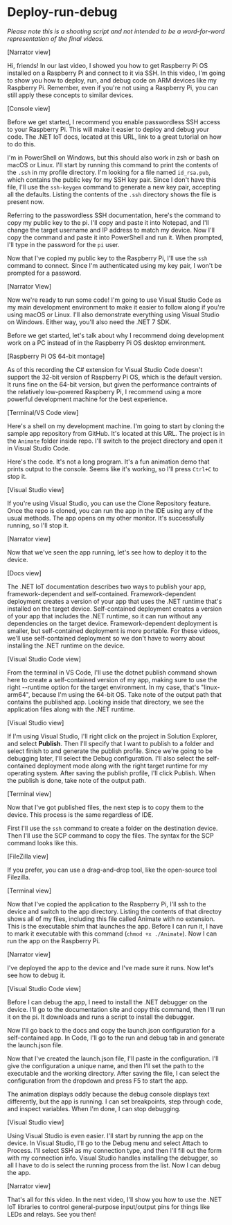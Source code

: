 # Deploy-run-debug

*Please note this is a shooting script and not intended to be a word-for-word representation of the final videos.*

[Narrator view]

Hi, friends! In our last video, I showed you how to get Raspberry Pi OS installed on a Raspberry Pi and connect to it via SSH. In this video, I'm going to show you how to deploy, run, and debug code on ARM devices like my Raspberry Pi. Remember, even if you're not using a Raspberry Pi, you can still apply these concepts to similar devices.

[Console view]

Before we get started, I recommend you enable passwordless SSH access to your Raspberry Pi. This will make it easier to deploy and debug your code. The .NET IoT docs, located at this URL, link to a great tutorial on how to do this.

I'm in PowerShell on Windows, but this should also work in zsh or bash on macOS or Linux. I'll start by running this command to print the contents of the `.ssh` in my profile directory. I'm looking for a file named `id_rsa.pub`, which contains the public key for my SSH key pair. Since I don't have this file, I'll use the `ssh-keygen` command to generate a new key pair, accepting all the defaults. Listing the contents of the `.ssh` directory shows the file is present now.

Referring to the passwordless SSH documentation, here's the command to copy my public key to the pi. I'll copy and paste it into Notepad, and I'll change the target username and IP address to match my device. Now I'll copy the command and paste it into PowerShell and run it. When prompted, I'll type in the password for the `pi` user.

Now that I've copied my public key to the Raspberry Pi, I'll use the `ssh` command to connect. Since I'm authenticated using my key pair, I won't be prompted for a password.

[Narrator View]

Now we're ready to run some code! I'm going to use Visual Studio Code as my main development environment to make it easier to follow along if you're using macOS or Linux. I'll also demonstrate everything using Visual Studio on Windows. Either way, you'll also need the .NET 7 SDK.

Before we get started, let's talk about why I recommend doing development work on a PC instead of in the Raspberry Pi OS desktop environment.

[Raspberry Pi OS 64-bit montage]

As of this recording the C# extension for Visual Studio Code doesn't support the 32-bit version of Raspberry Pi OS, which is the default version. It runs fine on the 64-bit version, but given the performance contraints of the relatively low-powered Raspberry Pi, I recommend using a more powerful development machine for the best experience.

[Terminal/VS Code view]

Here's a shell on my development machine. I'm going to start by cloning the sample app repository from GitHub.  It's located at this URL. The project is in the `Animate` folder inside repo. I'll switch to the project directory and open it in Visual Studio Code.

Here's the code. It's not a long program. It's a fun animation demo that prints output to the console. Seems like it's working, so I'll press `Ctrl+C` to stop it.

[Visual Studio view]

If you're using Visual Studio, you can use the Clone Repository feature. Once the repo is cloned, you can run the app in the IDE using any of the usual methods. The app opens on my other monitor. It's successfully running, so I'll stop it.

[Narrator view]

Now that we've seen the app running, let's see how to deploy it to the device.

[Docs view]

The .NET IoT documentation describes two ways to publish your app, framework-dependent and self-contained. Framework-dependent deployment creates a version of your app that uses the .NET runtime that's installed on the target device. Self-contained deployment creates a version of your app that includes the .NET runtime, so it can run without any dependencies on the target device. Framework-dependent deployment is smaller, but self-contained deployment is more portable. For these videos, we'll use self-contained deployment so we don't have to worry about installing the .NET runtime on the device.

[Visual Studio Code view]

From the terminal in VS Code, I'll use the dotnet publish command shown here to create a self-contained version of my app, making sure to use the right --runtime option for the target environment. In my case, that's "linux-arm64", because I'm using the 64-bit OS. Take note of the output path that contains the published app. Looking inside that directory, we see the application files along with the .NET runtime.

[Visual Studio view]

If I'm using Visual Studio, I'll right click on the project in Solution Explorer, and select **Publish**. Then I'll specify that I want to publish to a folder and select finish to and generate the publish profile. Since we're going to be debugging later, I'll select the Debug configuration. I'll  also select the self-contained deployment mode along with the right target runtime for my operating system. After saving the publish profile, I'll click Publish. When the publish is done, take note of the output path.

[Terminal view]

Now that I've got published files, the next step is to copy them to the device. This process is the same regardless of IDE.

First I'll use the `ssh` command to create a folder on the destination device. Then I'll use the SCP command to copy the files. The syntax for the SCP command looks like this.

[FileZilla view]

If you prefer, you can use a drag-and-drop tool, like the open-source tool Filezilla.

[Terminal view]

Now that I've copied the application to the Raspberry Pi, I'll ssh to the device and switch to the app directory. Listing the contents of that directoy shows all of my files, including this file called Animate with no extension. This is the executable shim that launches the app. Before I can run it, I have to mark it executable with this command (`chmod +x ./Animate`). Now I can run the app on the Raspberry Pi.

[Narrator view]

I've deployed the app to the device and I've made sure it runs. Now let's see how to debug it.

[Visual Studio Code view]

Before I can debug the app, I need to install the .NET debugger on the device. I'll go to the documentation site and copy this command, then I'll run it on the pi. It downloads and runs a script to install the debugger.

Now I'll go back to the docs and copy the launch.json configuration for a self-contained app. In Code, I'll go to the run and debug tab in and generate the launch.json file.

Now that I've created the launch.json file, I'll paste in the configuration. I'll give the configuration a unique name, and then I'll set the path to the executable and the working directory. After saving the file, I can select the configuration from the dropdown and press F5 to start the app.

The animation displays oddly because the debug console displays text differently, but the app is running. I can set breakpoints, step through code, and inspect variables. When I'm done, I can stop debugging.

[Visual Studio view]

Using Visual Studio is even easier. I'll start by running the app on the device. In Visual Studio, I'll go to the Debug menu and select Attach to Process. I'll select SSH as my connection type, and then I'll fill out the form with my connection info. Visual Studio handles installing the debugger, so all I have to do is select the running process from the list. Now I can debug the app.

[Narrator view]

That's all for this video. In the next video, I'll show you how to use the .NET IoT libraries to control general-purpose input/output pins for things like LEDs and relays. See you then!